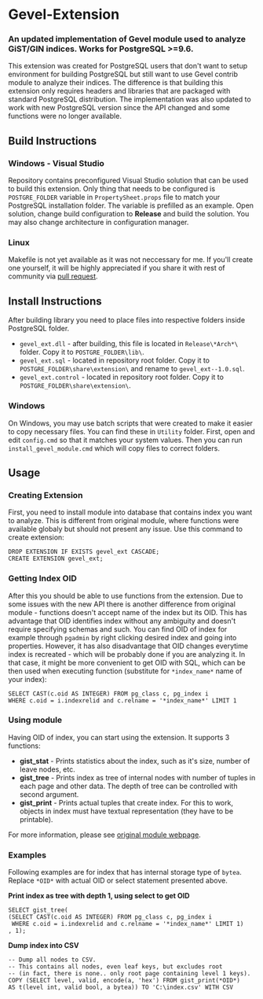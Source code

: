 # Gevel-Extension
### An updated implementation of Gevel module used to analyze GiST/GIN indices. Works for PostgreSQL >=9.6.

This extension was created for PostgreSQL users that don't want to setup environment for building PostgreSQL but still want to use Gevel contrib module to analyze their indices. The difference is that building this extension only requires headers and libraries that are packaged with standard PostgreSQL distribution. The implementation was also updated to work with new PostgreSQL version since the API changed and some functions were no longer available.

## Build Instructions
### Windows - Visual Studio
Repository contains preconfigured Visual Studio solution that can be used to build this extension. Only thing that needs to be configured is `POSTGRE_FOLDER` variable in `PropertySheet.props` file to match your PostgreSQL installation folder. The variable is prefilled as an example. Open solution, change build configuration to **Release** and build the solution. You may also change architecture in configuration manager.

### Linux
Makefile is not yet available as it was not neccessary for me. If you'll create one yourself, it will be highly appreciated if you share it with rest of community via [pull request](https://github.com/BetaRavener/Gevel-Extension/pulls).

## Install Instructions
After building library you need to place files into respective folders inside PostgreSQL folder.
* `gevel_ext.dll` - after building, this file is located in `Release\*Arch*\` folder. Copy it to `POSTGRE_FOLDER\lib\`.
* `gevel_ext.sql` - located in repository root folder. Copy it to `POSTGRE_FOLDER\share\extension\` and rename to `gevel_ext--1.0.sql`.
* `gevel_ext.control` - located in repository root folder. Copy it to `POSTGRE_FOLDER\share\extension\`.

### Windows
On Windows, you may use batch scripts that were created to make it easier to copy necessary files. You can find these in `Utility` folder. First, open and edit `config.cmd` so that it matches your system values. Then you can run `install_gevel_module.cmd` which will copy files to correct folders.

## Usage
### Creating Extension
First, you need to install module into database that contains index you want to analyze. This is different from original module, where functions were available globaly but should not present any issue. Use this command to create extension:
```
DROP EXTENSION IF EXISTS gevel_ext CASCADE;
CREATE EXTENSION gevel_ext;
```

### Getting Index OID
After this you should be able to use functions from the extension. Due to some issues with the new API there is another difference from original module - functions doesn't accept name of the index but its OID. This has advantage that OID identifies index without any ambiguity and doesn't require specifying schemas and such. You can find OID of index for example through `pgadmin` by right clicking desired index and going into properties. However, it has also disadvantage that OID changes everytime index is recreated - which will be probably done if you are analyzing it. In that case, it might be more convenient to get OID with SQL, which can be then used when executing function (substitute for `*index_name*` name of your index):
```
SELECT CAST(c.oid AS INTEGER) FROM pg_class c, pg_index i 
WHERE c.oid = i.indexrelid and c.relname = '*index_name*' LIMIT 1
```
 
### Using module
Having OID of index, you can start using the extension. It supports 3 functions:
 
* **gist_stat** - Prints statistics about the index, such as it's size, number of leave nodes, etc.
* **gist_tree** - Prints index as tree of internal nodes with number of tuples in each page and other data. The depth of tree can be controlled with second argument.
* **gist_print** - Prints actual tuples that create index. For this to work, objects in index must have textual representation (they have to be printable).
 
For more information, please see [original module webpage](http://www.sai.msu.su/~megera/wiki/Gevel).
 
### Examples
Following examples are for index that has internal storage type of `bytea`. Replace `*OID*` with actual OID or select statement presented above.

**Print index as tree with depth 1, using select to get OID**
```
SELECT gist_tree(
(SELECT CAST(c.oid AS INTEGER) FROM pg_class c, pg_index i 
 WHERE c.oid = i.indexrelid and c.relname = '*index_name*' LIMIT 1)
, 1);
```
 
**Dump index into CSV**
```
-- Dump all nodes to CSV.
-- This contains all nodes, even leaf keys, but excludes root
-- (in fact, there is none.. only root page containing level 1 keys).
COPY (SELECT level, valid, encode(a, 'hex') FROM gist_print(*OID*)
AS t(level int, valid bool, a bytea)) TO 'C:\index.csv' WITH CSV
```
